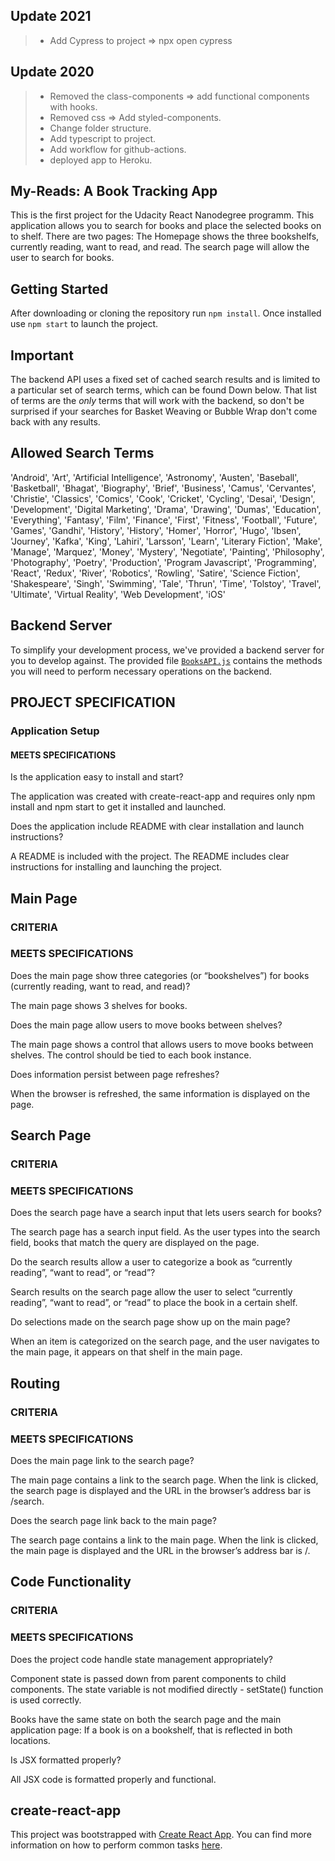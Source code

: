 ## Update 2021

> - Add Cypress to project => npx open cypress

## Update 2020

> - Removed the class-components => add functional components with hooks.
> - Removed css => Add styled-components.
> - Change folder structure.
> - Add typescript to project.
> - Add workflow for github-actions.
> - deployed app to Heroku.

## My-Reads: A Book Tracking App

This is the first project for the Udacity React Nanodegree programm.
This application allows you to search for books and place the selected books on to shelf. There are two pages: The Homepage shows the three bookshelfs, currently reading, want to read, and read. The search page will allow the user to search for books.

## Getting Started

After downloading or cloning the repository run `npm install`.
Once installed use `npm start` to launch the project.

## Important

The backend API uses a fixed set of cached search results and is limited to a particular set of search terms, which can be found Down below. That list of terms are the _only_ terms that will work with the backend, so don't be surprised if your searches for Basket Weaving or Bubble Wrap don't come back with any results.

## Allowed Search Terms

'Android', 'Art', 'Artificial Intelligence', 'Astronomy', 'Austen', 'Baseball', 'Basketball', 'Bhagat', 'Biography', 'Brief', 'Business', 'Camus', 'Cervantes', 'Christie', 'Classics', 'Comics', 'Cook', 'Cricket', 'Cycling', 'Desai', 'Design', 'Development', 'Digital Marketing', 'Drama', 'Drawing', 'Dumas', 'Education', 'Everything', 'Fantasy', 'Film', 'Finance', 'First', 'Fitness', 'Football', 'Future', 'Games', 'Gandhi', 'History', 'History', 'Homer', 'Horror', 'Hugo', 'Ibsen', 'Journey', 'Kafka', 'King', 'Lahiri', 'Larsson', 'Learn', 'Literary Fiction', 'Make', 'Manage', 'Marquez', 'Money', 'Mystery', 'Negotiate', 'Painting', 'Philosophy', 'Photography', 'Poetry', 'Production', 'Program Javascript', 'Programming', 'React', 'Redux', 'River', 'Robotics', 'Rowling', 'Satire', 'Science Fiction', 'Shakespeare', 'Singh', 'Swimming', 'Tale', 'Thrun', 'Time', 'Tolstoy', 'Travel', 'Ultimate', 'Virtual Reality', 'Web Development', 'iOS'

## Backend Server

To simplify your development process, we've provided a backend server for you to develop against. The provided file [`BooksAPI.js`](src/BooksAPI.js) contains the methods you will need to perform necessary operations on the backend.

## PROJECT SPECIFICATION

### Application Setup

#### MEETS SPECIFICATIONS

Is the application easy to install and start?

The application was created with create-react-app and requires only npm install and npm start to get it installed and launched.

Does the application include README with clear installation and launch instructions?

A README is included with the project. The README includes clear instructions for installing and launching the project.

## Main Page

### CRITERIA

### MEETS SPECIFICATIONS

Does the main page show three categories (or “bookshelves”) for books (currently reading, want to read, and read)?

The main page shows 3 shelves for books.

Does the main page allow users to move books between shelves?

The main page shows a control that allows users to move books between shelves. The control should be tied to each book instance.

Does information persist between page refreshes?

When the browser is refreshed, the same information is displayed on the page.

## Search Page

### CRITERIA

### MEETS SPECIFICATIONS

Does the search page have a search input that lets users search for books?

The search page has a search input field. As the user types into the search field, books that match the query are displayed on the page.

Do the search results allow a user to categorize a book as “currently reading”, “want to read”, or “read”?

Search results on the search page allow the user to select “currently reading”, “want to read”, or “read” to place the book in a certain shelf.

Do selections made on the search page show up on the main page?

When an item is categorized on the search page, and the user navigates to the main page, it appears on that shelf in the main page.

## Routing

### CRITERIA

### MEETS SPECIFICATIONS

Does the main page link to the search page?

The main page contains a link to the search page. When the link is clicked, the search page is displayed and the URL in the browser’s address bar is /search.

Does the search page link back to the main page?

The search page contains a link to the main page. When the link is clicked, the main page is displayed and the URL in the browser’s address bar is /.

## Code Functionality

### CRITERIA

### MEETS SPECIFICATIONS

Does the project code handle state management appropriately?

Component state is passed down from parent components to child components. The state variable is not modified directly - setState() function is used correctly.

Books have the same state on both the search page and the main application page: If a book is on a bookshelf, that is reflected in both locations.

Is JSX formatted properly?

All JSX code is formatted properly and functional.

## create-react-app

This project was bootstrapped with [Create React App](https://github.com/facebookincubator/create-react-app). You can find more information on how to perform common tasks [here](https://github.com/facebookincubator/create-react-app/blob/master/packages/react-scripts/template/README.md).
